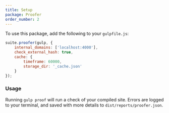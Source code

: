 ```yaml
---
title: Setup
package: Proofer
order_number: 2
---
```

To use this package, add the following to your `gulpfile.js`:

```js
suite.proofer(gulp, { 
    internal_domains: ['localhost:4000'], 
    check_external_hash: true, 
    cache: { 
        timeframe: 60000,
        storage_dir: '_cache.json'
    }
});
```

### Usage

Running `gulp proof` will run a check of your compiled site. Errors are logged to your terminal, and saved with more details to `dist/reports/proofer.json`.
 